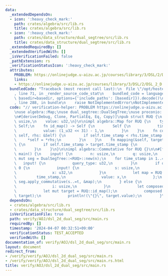 ```yaml
---
data:
  _extendedDependsOn:
  - icon: ':heavy_check_mark:'
    path: crates/algebra/src/lib.rs
    title: crates/algebra/src/lib.rs
  - icon: ':heavy_check_mark:'
    path: crates/data_structure/dual_segtree/src/lib.rs
    title: crates/data_structure/dual_segtree/src/lib.rs
  _extendedRequiredBy: []
  _extendedVerifiedWith: []
  _isVerificationFailed: false
  _pathExtension: rs
  _verificationStatusIcon: ':heavy_check_mark:'
  attributes:
    PROBLEM: https://onlinejudge.u-aizu.ac.jp/courses/library/3/DSL/2/DSL_2_D
    links:
    - https://onlinejudge.u-aizu.ac.jp/courses/library/3/DSL/2/DSL_2_D
  bundledCode: "Traceback (most recent call last):\n  File \"/opt/hostedtoolcache/Python/3.10.14/x64/lib/python3.10/site-packages/onlinejudge_verify/documentation/build.py\"\
    , line 71, in _render_source_code_stat\n    bundled_code = language.bundle(stat.path,\
    \ basedir=basedir, options={'include_paths': [basedir]}).decode()\n  File \"/opt/hostedtoolcache/Python/3.10.14/x64/lib/python3.10/site-packages/onlinejudge_verify/languages/rust.py\"\
    , line 288, in bundle\n    raise NotImplementedError\nNotImplementedError\n"
  code: "// verification-helper: PROBLEM https://onlinejudge.u-aizu.ac.jp/courses/library/3/DSL/2/DSL_2_D\n\
    \nuse algebra::Map;\nuse dual_segtree::DualSegTree;\nuse proconio::{fastout, input};\n\
    \n#[derive(Debug, Clone, PartialEq, Eq, Copy)]\npub struct RUQ {\n    time_stamp:\
    \ usize,\n    value: u32,\n}\n\nimpl algebra::Map for RUQ {\n    type Target =\
    \ Self;\n    fn id_map() -> Self {\n        Self {\n            time_stamp: 0,\n\
    \            value: (1_u32 << 31) - 1,\n        }\n    }\n    fn composition(&mut\
    \ self, rhs: &Self) {\n        if self.time_stamp < rhs.time_stamp {\n       \
    \     *self = *rhs;\n        }\n    }\n    fn mapping(&self, target: &mut Self::Target)\
    \ {\n        if self.time_stamp > target.time_stamp {\n            *target = *self;\n\
    \        }\n    }\n}\n\nimpl algebra::Commutative for RUQ {}\n\n#[fastout]\nfn\
    \ main() {\n    input! {\n        n: usize,\n        q: usize,\n    }\n    let\
    \ mut seg = DualSegTree::<RUQ>::new(n);\n    for time_stamp in 1..=q {\n     \
    \   input! {\n            query_type: u32,\n        }\n        if query_type ==\
    \ 0 {\n            input! {\n                s: usize,\n                t: usize,\n\
    \                x: u32,\n            }\n            let map = RUQ {\n       \
    \         time_stamp,\n                value: x,\n            };\n           \
    \ seg.apply_commutative(s..=t, &map);\n        } else {\n            input! {\n\
    \                i: usize,\n            }\n            let composed = seg.get_composition(i);\n\
    \            let mut target = RUQ::id_map();\n            composed.mapping(&mut\
    \ target);\n            println!(\"{}\", target.value);\n        }\n    }\n}\n"
  dependsOn:
  - crates/algebra/src/lib.rs
  - crates/data_structure/dual_segtree/src/lib.rs
  isVerificationFile: true
  path: verify/AOJ/dsl_2d_dual_seg/src/main.rs
  requiredBy: []
  timestamp: '2024-04-07 00:32:51+09:00'
  verificationStatus: TEST_ACCEPTED
  verifiedWith: []
documentation_of: verify/AOJ/dsl_2d_dual_seg/src/main.rs
layout: document
redirect_from:
- /verify/verify/AOJ/dsl_2d_dual_seg/src/main.rs
- /verify/verify/AOJ/dsl_2d_dual_seg/src/main.rs.html
title: verify/AOJ/dsl_2d_dual_seg/src/main.rs
---
```

